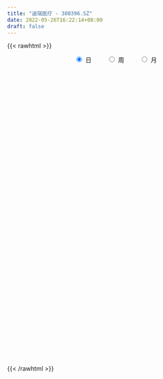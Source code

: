 ```yaml
---
title: "迪瑞医疗 - 300396.SZ"
date: 2022-05-26T16:22:14+08:00
draft: false
---
```

{{< rawhtml >}}
    <div style="text-align: center">
        <label style="padding: 1rem;"><input style="margin-right: .5rem" type="radio" name="period" value="D" checked onclick="period_change(this)">日</label>
        <label style="padding: 1rem;"><input style="margin-right: .5rem" type="radio" name="period" value="W" onclick="period_change(this)">周</label>
        <label style="padding: 1rem;"><input style="margin-right: .5rem" type="radio" name="period" value="M" onclick="period_change(this)">月</label>
    </div>
    <div id="chart" style="height: 700px;"></div> 
    <script type="text/javascript">
        const D_v = [12954.2,11338.51,5155.0,7447.23,4219.0,8432.4,11023.16,9906.34,9368.0,16436.64,13452.0,11888.2,10692.67,8125.2,8620.92,28665.66,11866.35,17125.22,12879.77,15070.94,11634.76,6119.4,5406.65,6970.45,9305.87,8973.33,9279.66,7969.0,8245.27,7601.31,17278.46,8437.0,7790.98,7509.17,7647.89,5688.89,7703.19,12378.0,13039.78,13566.27,7744.97,5694.08,8370.0,5193.8,6069.0,4089.14,6138.2,6860.6,6197.15,11734.6,11663.48,9819.51,7599.2,23285.56,20901.38,32100.63,17534.76,14389.74,11152.2,6080.53,6958.47,11395.2,6858.7,11801.0,10191.74,9791.5,7309.68,5787.73,7986.0,10615.57,13599.67,7096.86,6911.44,6065.73,9034.75,8745.4,8825.59,6358.51,7097.0,9889.01,7315.0,5969.17,4907.74,8774.0,5400.16,21930.8,10942.52,7649.89,9624.45,5212.71,6608.21,4937.0,9986.4,4804.0,7523.0,4534.73,5415.21,3086.0,3855.48,5504.0,3489.25,3346.0,3415.0,6124.5,4088.0,4625.0,6211.0,5059.0,3876.1,11651.18,9709.4,6944.8,12100.5,7566.6,8884.96,5292.2,4414.8,7857.2,6540.76,6964.42,6943.26,6474.1,9912.18,8500.6,4175.0,4758.01,4466.2,6436.0,12172.4,8775.0,23789.41,43878.71,55615.28,74871.55,78359.59,68099.55,44151.08,26091.62,13916.0,18158.59,20166.07,22331.56,14635.12,21937.2,23279.18,11828.48,13537.8,14504.8,11820.0,18371.2,12351.0,10324.2,10756.0,32434.0,71288.46,101052.54,55811.13,42995.81,62057.28,37804.93,39250.35,40119.2,65615.42,57791.72,98259.17,127180.28,104447.66,93974.51,42490.61,183309.33,128972.24,50945.53,41441.0,21321.6,45958.8,41947.32,31629.0,31981.32,25986.0,29240.88,27405.32,14161.8,11184.0,19742.8,17899.0,20532.99,18218.8,16243.18,17036.61,23239.96,36661.71,25512.0,19714.56,16951.4,21208.59,25176.52,16554.79,21955.0,19403.96,19244.1,60788.61,59002.76,41473.96,35714.96,47551.8,25019.9,25851.25,26255.8,15254.95,45141.15,27470.0,21710.6,21550.8,14039.81,16075.8,19222.8,11923.0,12354.0,11806.0,9199.0,7295.6,15511.2,24760.4,12821.6,5713.4,6646.0,9718.4,9605.0,8233.0,12067.2,12371.2,13595.0,10281.1,15547.6,15233.58,11589.1,21252.65,14400.8,12307.44,15358.1,18584.8,14273.0,9590.0,6939.0,7059.37,8822.6,8486.05,12840.0,7040.5,7161.0]
const D_histogram = [0.0,-0.0299751567,-0.0452470982,-0.0597744564,-0.0635625231,-0.0521583547,-0.0210980559,0.0063368229,0.0206846829,0.0079191169,0.0375100108,0.0632880862,0.075186939,0.0651087052,0.0516166636,0.1140172789,0.1336501429,0.1626105567,0.1418259586,0.1099907431,0.0467565518,-0.0072821717,-0.0399444245,-0.0561287158,-0.052074131,-0.0335135415,-0.0450480602,-0.0651656278,-0.0824398195,-0.0681204509,-0.1009646057,-0.1256801879,-0.1424425028,-0.1625891499,-0.1732195105,-0.1775713604,-0.1582098101,-0.1661210137,-0.1584240774,-0.1129068949,-0.0821895315,-0.0634476896,-0.0658132735,-0.0594365678,-0.0503318803,-0.0386035596,-0.0180995094,-0.0109975517,-0.0107284666,-0.0428115194,-0.0953073726,-0.1218905377,-0.1260935488,-0.0334366052,0.0372917104,0.1070754889,0.137265307,0.1164922299,0.0697054604,0.0491127074,0.0356945987,0.0088883398,-0.0038645532,0.0203098626,0.0312163318,0.0082749369,0.0099744868,0.0027559641,0.005636131,0.0134057788,0.0008278472,-0.0078916679,-0.0239285504,-0.0391893627,-0.0511599018,-0.0686203385,-0.0724956161,-0.064934892,-0.0396056467,0.0064720348,0.0344062661,0.0481494036,0.0617403078,0.0501319066,0.0468358754,0.0928500996,0.1007769005,0.1014167846,0.0940337941,0.0798803977,0.0767213858,0.0664042919,0.0328448422,-0.0021109046,-0.0233410415,-0.0322494076,-0.0188543463,-0.0080935631,-0.0059113119,0.002280337,0.0093367063,0.0101849045,0.0000543209,0.012929513,0.0337762821,0.0380280237,0.0271015303,0.011001688,0.0001363157,-0.0419786372,-0.0803169795,-0.1172862807,-0.141619533,-0.1500526193,-0.1305049438,-0.1088248058,-0.0886110865,-0.0905958164,-0.0704456835,-0.0398702973,-0.0049106806,0.0194882588,0.0563661723,0.0868786378,0.1033075397,0.1027925048,0.1010227022,0.0976907837,0.1067334782,0.1049460943,0.1268576101,0.1653762481,0.2182895385,0.3222643313,0.336548477,0.3103311713,0.2351446753,0.1428815238,0.0814402315,0.025760126,-0.0094089625,-0.0483641988,-0.0805202465,-0.077189374,-0.0682072597,-0.0719528717,-0.0903355725,-0.0905577304,-0.0868372861,-0.1023408129,-0.1231039869,-0.1323930775,-0.1164709656,-0.1331794109,-0.0976848466,0.0020766977,0.0571130621,0.0887594004,0.1415364913,0.168730784,0.169783837,0.1801751349,0.2158857317,0.2044751381,0.2121634418,0.2692265656,0.2789652383,0.1321747288,0.0529363146,0.136857726,0.0420028452,-0.0643023397,-0.1765323383,-0.246623309,-0.2681970185,-0.2301772484,-0.2149861293,-0.2035609102,-0.1722948742,-0.1777025689,-0.2092372069,-0.2154507635,-0.206891306,-0.1686279107,-0.1599550507,-0.1169503796,-0.0767511991,-0.0549208845,-0.0264777253,-0.0316965209,0.0106167432,0.0606963769,0.0924585717,0.1102258154,0.1174005031,0.1109105271,0.0793506397,0.0061093874,-0.0587989554,-0.0415574612,0.0474246786,0.0910841145,0.0495948444,-0.0010824274,0.0281034557,0.0470397406,0.0724917777,0.0347961069,0.0187678655,0.0381776294,-0.0010773379,-0.0354750048,-0.0317589874,-0.0246981183,-0.0420198534,-0.0704294435,-0.0715918773,-0.1026772834,-0.1244890161,-0.1467191669,-0.1364411749,-0.1047391678,-0.0393341472,-0.0301722094,-0.0279559131,-0.0173819422,-0.0237822366,-0.0602154288,-0.0859839328,-0.1756351747,-0.234494711,-0.2334203827,-0.2402536929,-0.1720036545,-0.0885965251,-0.020919464,0.0723270064,0.1261309508,0.1540196442,0.1670430304,0.199041823,0.1865579323,0.1534423234,0.1247358181,0.0949079847,0.0842317569,0.0993287781,0.0485137382,0.0265862548,0.0047085125]
const D_fast = [0.0,-0.0374689459,-0.0640526619,-0.0935236342,-0.1132023317,-0.1148377519,-0.0890519672,-0.0600328826,-0.0405138519,-0.0512996386,-0.0123312421,0.0292688549,0.0599644425,0.066163385,0.0655755093,0.1564804442,0.209525844,0.2791388969,0.2938107885,0.2894732587,0.2379282054,0.182068939,0.13942058,0.1092041098,0.1002401618,0.110422366,0.0876258323,0.0512168576,0.0133327111,0.010621967,-0.0474633392,-0.1035989684,-0.155971909,-0.2167658436,-0.2707010818,-0.3194457719,-0.339636674,-0.389078131,-0.4209872141,-0.4036967553,-0.3935267748,-0.3906468553,-0.4094657576,-0.4179481938,-0.4214264763,-0.4193490456,-0.4033698728,-0.399017303,-0.4014303346,-0.4442162672,-0.5205389635,-0.577594763,-0.6133211613,-0.529023369,-0.4489721258,-0.3524194751,-0.2879133303,-0.2795633498,-0.3089237543,-0.3172383304,-0.3217327894,-0.3463169634,-0.3600359947,-0.3307841133,-0.3120735611,-0.3329462217,-0.3287530502,-0.3352825819,-0.3309933821,-0.3198722897,-0.3322432595,-0.3429356916,-0.3649547117,-0.3900128647,-0.4147733792,-0.4493889005,-0.4713880822,-0.4800610811,-0.4646332474,-0.4169375573,-0.3804017595,-0.3546212711,-0.3255952899,-0.3246707144,-0.3162577768,-0.2470310276,-0.2139100016,-0.1879159214,-0.1717904634,-0.1659737603,-0.1499524258,-0.1436684467,-0.1690166858,-0.2045001588,-0.2315655561,-0.2485362741,-0.2398547994,-0.2311174069,-0.2304129837,-0.2216512505,-0.2122607046,-0.2088662803,-0.2189832837,-0.2028757133,-0.1735848737,-0.1598261261,-0.163977237,-0.1773266574,-0.1881579507,-0.2407675629,-0.29918515,-0.3654760215,-0.4252141569,-0.4711603981,-0.4842389585,-0.489765022,-0.4917040743,-0.5163377584,-0.5137990463,-0.4931912344,-0.4594592879,-0.4301882838,-0.3792188272,-0.3269867022,-0.2847309154,-0.2595478241,-0.2360619511,-0.2149711737,-0.1792451097,-0.15479597,-0.1011700517,-0.0213073516,0.0861783234,0.270719199,0.3691404639,0.4205059511,0.4041056239,0.3475628534,0.3064816189,0.2572415449,0.2197202158,0.1686739298,0.1163878205,0.1004213495,0.0923516488,0.070617819,0.029651225,0.0067896346,-0.0111992427,-0.0522879728,-0.1038271434,-0.1462145034,-0.1594101329,-0.2094134309,-0.1983400783,-0.0980593595,-0.0287447296,0.0250914588,0.1132526725,0.1826296612,0.2261286734,0.281563755,0.3712457847,0.4109539757,0.4716831398,0.596052905,0.6755328874,0.56178606,0.4957817245,0.6139175673,0.5295633979,0.4071826281,0.2508195449,0.119072747,0.0304497828,0.0109252408,-0.0276301724,-0.0670951808,-0.0789028634,-0.1287362003,-0.21258014,-0.2726563875,-0.3158197565,-0.3197133389,-0.3510292415,-0.3372621653,-0.3162507847,-0.3081506911,-0.2863269633,-0.2994698892,-0.2545024392,-0.1892487113,-0.1343718736,-0.089048176,-0.0525233625,-0.0312857068,-0.0430079342,-0.1147218397,-0.1943299213,-0.1874777924,-0.086639483,-0.0202090185,-0.0492995775,-0.1002474561,-0.0640357091,-0.033339489,0.0102354925,-0.0187611516,-0.0300974266,-0.0011432554,-0.0406675571,-0.0839339752,-0.0881577047,-0.0872713651,-0.1150980636,-0.1611150146,-0.1801754177,-0.2369301447,-0.2898641314,-0.3487740739,-0.3726063756,-0.3670891605,-0.3115176766,-0.3098987913,-0.3146714732,-0.3084429879,-0.3207888414,-0.3722758908,-0.4195403781,-0.5531004136,-0.6705836277,-0.727864395,-0.7947611285,-0.7695120037,-0.7082540056,-0.6458068104,-0.5344785884,-0.4491419064,-0.3827483019,-0.3279641581,-0.2462049098,-0.2120493174,-0.2068043454,-0.2043268962,-0.2104277334,-0.2000460221,-0.1601168063,-0.1988034116,-0.2140843313,-0.2347849455]
const D_slow = [0.0,-0.0074937892,-0.0188055637,-0.0337491778,-0.0496398086,-0.0626793973,-0.0679539112,-0.0663697055,-0.0611985348,-0.0592187556,-0.0498412529,-0.0340192313,-0.0152224966,0.0010546797,0.0139588457,0.0424631654,0.0758757011,0.1165283403,0.1519848299,0.1794825157,0.1911716536,0.1893511107,0.1793650046,0.1653328256,0.1523142929,0.1439359075,0.1326738924,0.1163824855,0.0957725306,0.0787424179,0.0535012665,0.0220812195,-0.0135294062,-0.0541766937,-0.0974815713,-0.1418744114,-0.1814268639,-0.2229571174,-0.2625631367,-0.2907898604,-0.3113372433,-0.3271991657,-0.3436524841,-0.358511626,-0.3710945961,-0.380745486,-0.3852703633,-0.3880197513,-0.3907018679,-0.4014047478,-0.4252315909,-0.4557042253,-0.4872276125,-0.4955867638,-0.4862638362,-0.459494964,-0.4251786373,-0.3960555798,-0.3786292147,-0.3663510378,-0.3574273881,-0.3552053032,-0.3561714415,-0.3510939758,-0.3432898929,-0.3412211587,-0.338727537,-0.3380385459,-0.3366295132,-0.3332780685,-0.3330711067,-0.3350440237,-0.3410261613,-0.350823502,-0.3636134774,-0.380768562,-0.3988924661,-0.4151261891,-0.4250276007,-0.423409592,-0.4148080255,-0.4027706746,-0.3873355977,-0.374802621,-0.3630936522,-0.3398811273,-0.3146869021,-0.289332706,-0.2658242575,-0.245854158,-0.2266738116,-0.2100727386,-0.2018615281,-0.2023892542,-0.2082245146,-0.2162868665,-0.2210004531,-0.2230238438,-0.2245016718,-0.2239315876,-0.221597411,-0.2190511848,-0.2190376046,-0.2158052264,-0.2073611558,-0.1978541499,-0.1910787673,-0.1883283453,-0.1882942664,-0.1987889257,-0.2188681706,-0.2481897407,-0.283594624,-0.3211077788,-0.3537340147,-0.3809402162,-0.4030929878,-0.4257419419,-0.4433533628,-0.4533209371,-0.4545486073,-0.4496765426,-0.4355849995,-0.41386534,-0.3880384551,-0.3623403289,-0.3370846533,-0.3126619574,-0.2859785879,-0.2597420643,-0.2280276618,-0.1866835998,-0.1321112151,-0.0515451323,0.0325919869,0.1101747798,0.1689609486,0.2046813296,0.2250413874,0.2314814189,0.2291291783,0.2170381286,0.196908067,0.1776107235,0.1605589086,0.1425706906,0.1199867975,0.0973473649,0.0756380434,0.0500528402,0.0192768434,-0.0138214259,-0.0429391673,-0.07623402,-0.1006552317,-0.1001360573,-0.0858577917,-0.0636679416,-0.0282838188,0.0138988772,0.0563448364,0.1013886202,0.1553600531,0.2064788376,0.259519698,0.3268263394,0.396567649,0.4296113312,0.4428454099,0.4770598414,0.4875605527,0.4714849678,0.4273518832,0.3656960559,0.2986468013,0.2411024892,0.1873559569,0.1364657293,0.0933920108,0.0489663686,-0.0033429331,-0.057205624,-0.1089284505,-0.1510854282,-0.1910741909,-0.2203117857,-0.2394995855,-0.2532298067,-0.259849238,-0.2677733682,-0.2651191824,-0.2499450882,-0.2268304453,-0.1992739914,-0.1699238656,-0.1421962339,-0.1223585739,-0.1208312271,-0.1355309659,-0.1459203312,-0.1340641616,-0.111293133,-0.0988944219,-0.0991650287,-0.0921391648,-0.0803792296,-0.0622562852,-0.0535572585,-0.0488652921,-0.0393208848,-0.0395902192,-0.0484589704,-0.0563987173,-0.0625732469,-0.0730782102,-0.0906855711,-0.1085835404,-0.1342528613,-0.1653751153,-0.202054907,-0.2361652007,-0.2623499927,-0.2721835295,-0.2797265818,-0.2867155601,-0.2910610457,-0.2970066048,-0.312060462,-0.3335564452,-0.3774652389,-0.4360889167,-0.4944440123,-0.5545074356,-0.5975083492,-0.6196574805,-0.6248873465,-0.6068055949,-0.5752728572,-0.5367679461,-0.4950071885,-0.4452467328,-0.3986072497,-0.3602466689,-0.3290627143,-0.3053357181,-0.2842777789,-0.2594455844,-0.2473171499,-0.2406705861,-0.239493458]
const D_data = [['2021-05-17', 21.4687, 21.41, 21.2143, 21.8014],['2021-05-18', 21.41, 20.9403, 20.5489, 21.4296],['2021-05-19', 21.0969, 20.9697, 20.7152, 21.0969],['2021-05-20', 20.9599, 20.8522, 20.8033, 21.2143],['2021-05-21', 20.8522, 20.8816, 20.8229, 21.0969],['2021-05-24', 20.8816, 21.0382, 20.7152, 21.3317],['2021-05-25', 20.9501, 21.3611, 20.9501, 21.4785],['2021-05-26', 21.4589, 21.4589, 21.3317, 21.8112],['2021-05-27', 21.4883, 21.41, 21.3709, 21.6448],['2021-05-28', 21.5372, 21.0773, 21.0186, 21.8405],['2021-05-31', 21.0773, 21.6644, 20.9697, 21.7133],['2021-06-01', 21.8503, 21.8014, 21.6253, 21.8699],['2021-06-02', 21.821, 21.7818, 21.6448, 21.9775],['2021-06-03', 21.8405, 21.5666, 21.5274, 21.8699],['2021-06-04', 21.5763, 21.5078, 21.136, 21.821],['2021-06-07', 21.7231, 22.6625, 21.5763, 22.8876],['2021-06-08', 22.6234, 22.457, 22.2222, 22.6527],['2021-06-09', 22.457, 22.8386, 22.1243, 23.0833],['2021-06-10', 22.8876, 22.3787, 22.2417, 22.9463],['2021-06-11', 22.32, 22.2222, 21.7525, 22.4864],['2021-06-15', 22.2, 21.66, 21.58, 22.29],['2021-06-16', 21.55, 21.5, 21.49, 21.89],['2021-06-17', 21.57, 21.54, 21.33, 21.63],['2021-06-18', 21.45, 21.6, 21.41, 21.74],['2021-06-21', 21.59, 21.8, 21.35, 21.95],['2021-06-22', 21.96, 22.03, 21.61, 22.27],['2021-06-23', 22.09, 21.66, 21.63, 22.09],['2021-06-24', 21.59, 21.44, 21.34, 21.6],['2021-06-25', 21.34, 21.33, 21.2, 21.43],['2021-06-28', 21.54, 21.67, 21.23, 21.78],['2021-06-29', 21.65, 20.97, 20.8, 21.8],['2021-06-30', 20.97, 20.83, 20.71, 21.05],['2021-07-01', 20.83, 20.71, 20.62, 21.03],['2021-07-02', 20.64, 20.44, 20.28, 20.72],['2021-07-05', 20.51, 20.33, 20.08, 20.63],['2021-07-06', 20.28, 20.21, 20.11, 20.36],['2021-07-07', 20.25, 20.39, 20.2, 20.73],['2021-07-08', 20.45, 19.92, 19.89, 20.45],['2021-07-09', 19.92, 19.95, 19.69, 20.04],['2021-07-12', 19.96, 20.42, 19.87, 20.65],['2021-07-13', 20.49, 20.32, 20.2, 20.56],['2021-07-14', 20.45, 20.2, 20.16, 20.45],['2021-07-15', 20.26, 19.88, 19.8, 20.26],['2021-07-16', 19.88, 19.9, 19.8, 20.04],['2021-07-19', 19.81, 19.88, 19.41, 20.22],['2021-07-20', 19.95, 19.88, 19.73, 19.95],['2021-07-21', 19.88, 20.0, 19.84, 20.16],['2021-07-22', 20.01, 19.84, 19.7, 20.01],['2021-07-23', 19.72, 19.71, 19.7, 19.84],['2021-07-26', 19.62, 19.14, 18.75, 19.7],['2021-07-27', 19.14, 18.54, 18.4, 19.14],['2021-07-28', 18.54, 18.5, 18.01, 18.75],['2021-07-29', 18.4, 18.53, 18.4, 18.79],['2021-07-30', 18.5, 19.85, 18.13, 20.17],['2021-08-02', 19.97, 19.95, 19.55, 20.33],['2021-08-03', 19.74, 20.31, 19.58, 20.72],['2021-08-04', 20.35, 20.12, 19.75, 20.35],['2021-08-05', 19.98, 19.55, 19.5, 20.23],['2021-08-06', 19.6, 19.06, 18.88, 19.61],['2021-08-09', 18.93, 19.2, 18.93, 19.29],['2021-08-10', 19.2, 19.18, 18.97, 19.2],['2021-08-11', 19.18, 18.87, 18.87, 19.18],['2021-08-12', 18.81, 18.89, 18.78, 19.07],['2021-08-13', 19.05, 19.34, 18.89, 19.45],['2021-08-16', 19.34, 19.24, 19.0, 19.39],['2021-08-17', 19.3, 18.75, 18.7, 19.3],['2021-08-18', 18.65, 18.96, 18.52, 19.0],['2021-08-19', 18.95, 18.79, 18.74, 19.06],['2021-08-20', 18.65, 18.86, 18.35, 18.95],['2021-08-23', 18.86, 18.91, 18.61, 19.08],['2021-08-24', 18.7, 18.6, 18.43, 18.9],['2021-08-25', 18.51, 18.54, 18.4, 18.69],['2021-08-26', 18.52, 18.32, 18.26, 18.61],['2021-08-27', 18.33, 18.17, 18.1, 18.34],['2021-08-30', 18.15, 18.05, 17.99, 18.25],['2021-08-31', 17.95, 17.8, 17.58, 18.08],['2021-09-01', 17.74, 17.8, 17.48, 17.88],['2021-09-02', 17.76, 17.84, 17.66, 17.92],['2021-09-03', 17.84, 18.05, 17.7, 18.12],['2021-09-06', 18.04, 18.43, 17.92, 18.55],['2021-09-07', 18.37, 18.36, 18.19, 18.45],['2021-09-08', 18.35, 18.27, 18.2, 18.45],['2021-09-09', 18.24, 18.33, 18.24, 18.44],['2021-09-10', 18.31, 18.01, 17.91, 18.32],['2021-09-13', 18.01, 18.06, 17.97, 18.25],['2021-09-14', 18.14, 18.8, 18.13, 18.95],['2021-09-15', 18.8, 18.5, 18.34, 18.8],['2021-09-16', 18.78, 18.47, 18.36, 18.78],['2021-09-17', 18.5, 18.39, 18.1, 18.53],['2021-09-22', 18.18, 18.28, 18.13, 18.47],['2021-09-23', 18.2, 18.4, 18.2, 18.46],['2021-09-24', 18.57, 18.3, 18.18, 18.58],['2021-09-27', 18.3, 17.9, 17.8, 18.35],['2021-09-28', 17.9, 17.68, 17.63, 18.07],['2021-09-29', 18.17, 17.66, 17.3, 18.17],['2021-09-30', 17.56, 17.68, 17.56, 17.98],['2021-10-08', 17.68, 17.92, 17.64, 18.05],['2021-10-11', 17.99, 17.91, 17.8, 18.1],['2021-10-12', 17.89, 17.8, 17.67, 17.92],['2021-10-13', 17.78, 17.87, 17.48, 17.95],['2021-10-14', 17.8, 17.87, 17.65, 18.08],['2021-10-15', 17.86, 17.79, 17.65, 17.86],['2021-10-18', 17.63, 17.6, 17.49, 17.78],['2021-10-19', 17.51, 17.87, 17.51, 18.15],['2021-10-20', 17.99, 18.05, 17.76, 18.05],['2021-10-21', 18.05, 17.91, 17.86, 18.08],['2021-10-22', 17.91, 17.7, 17.55, 17.92],['2021-10-25', 17.7, 17.55, 17.4, 17.85],['2021-10-26', 17.55, 17.52, 17.42, 17.58],['2021-10-27', 17.64, 16.94, 16.62, 17.64],['2021-10-28', 16.9, 16.69, 16.31, 16.9],['2021-10-29', 16.72, 16.39, 16.32, 16.77],['2021-11-01', 16.39, 16.24, 16.01, 16.47],['2021-11-02', 16.2, 16.19, 16.1, 16.47],['2021-11-03', 16.19, 16.41, 16.11, 16.6],['2021-11-04', 16.37, 16.4, 16.2, 16.46],['2021-11-05', 16.47, 16.36, 16.31, 16.5],['2021-11-08', 16.36, 16.0, 15.98, 16.37],['2021-11-09', 16.0, 16.2, 15.9, 16.23],['2021-11-10', 16.22, 16.36, 16.0, 16.37],['2021-11-11', 16.21, 16.51, 16.21, 16.51],['2021-11-12', 16.51, 16.48, 16.36, 16.53],['2021-11-15', 16.53, 16.77, 16.39, 16.87],['2021-11-16', 16.8, 16.87, 16.71, 17.04],['2021-11-17', 16.82, 16.84, 16.7, 16.9],['2021-11-18', 16.71, 16.7, 16.68, 16.87],['2021-11-19', 16.7, 16.71, 16.57, 16.8],['2021-11-22', 16.8, 16.71, 16.57, 16.9],['2021-11-23', 16.72, 16.92, 16.72, 17.15],['2021-11-24', 17.0, 16.85, 16.64, 17.0],['2021-11-25', 16.88, 17.26, 16.85, 17.44],['2021-11-26', 17.24, 17.72, 16.68, 18.07],['2021-11-29', 18.28, 18.28, 17.66, 18.79],['2021-11-30', 17.9, 19.55, 17.68, 19.8],['2021-12-01', 19.2, 19.01, 19.0, 20.41],['2021-12-02', 19.06, 18.74, 18.65, 20.2],['2021-12-03', 18.4, 18.09, 17.99, 18.7],['2021-12-06', 18.05, 17.6, 17.58, 18.28],['2021-12-07', 17.6, 17.69, 17.49, 17.86],['2021-12-08', 17.59, 17.52, 17.24, 17.68],['2021-12-09', 17.51, 17.57, 17.4, 17.85],['2021-12-10', 17.55, 17.33, 17.21, 17.56],['2021-12-13', 17.47, 17.2, 17.17, 17.47],['2021-12-14', 17.3, 17.53, 17.24, 17.69],['2021-12-15', 17.57, 17.6, 17.24, 17.69],['2021-12-16', 17.44, 17.42, 17.33, 17.57],['2021-12-17', 17.51, 17.13, 17.08, 17.52],['2021-12-20', 17.12, 17.25, 17.11, 17.49],['2021-12-21', 17.33, 17.25, 16.95, 17.43],['2021-12-22', 17.0, 16.91, 16.77, 17.12],['2021-12-23', 16.83, 16.66, 16.58, 16.99],['2021-12-24', 16.7, 16.62, 16.55, 16.91],['2021-12-27', 16.63, 16.85, 16.52, 17.05],['2021-12-28', 16.93, 16.33, 16.29, 17.03],['2021-12-29', 16.4, 16.93, 16.36, 17.73],['2021-12-30', 17.0, 18.05, 17.0, 18.47],['2021-12-31', 18.5, 17.92, 17.73, 18.56],['2022-01-04', 17.73, 17.91, 17.59, 18.15],['2022-01-05', 17.83, 18.49, 17.37, 18.51],['2022-01-06', 18.28, 18.51, 18.21, 18.71],['2022-01-07', 18.41, 18.4, 18.3, 19.0],['2022-01-10', 18.5, 18.7, 18.5, 19.16],['2022-01-11', 18.6, 19.32, 18.31, 19.5],['2022-01-12', 19.16, 18.99, 18.59, 19.55],['2022-01-13', 19.32, 19.42, 19.11, 20.21],['2022-01-14', 19.15, 20.45, 19.01, 21.0],['2022-01-17', 21.34, 20.31, 19.85, 21.7],['2022-01-18', 19.62, 18.2, 18.13, 19.65],['2022-01-19', 17.93, 18.57, 17.87, 18.64],['2022-01-20', 18.9, 20.77, 18.75, 22.28],['2022-01-21', 19.6, 18.64, 18.58, 19.8],['2022-01-24', 18.5, 18.01, 17.92, 18.83],['2022-01-25', 17.81, 17.31, 17.2, 18.07],['2022-01-26', 17.43, 17.23, 17.12, 17.68],['2022-01-27', 17.35, 17.43, 16.8, 17.99],['2022-01-28', 17.53, 18.06, 17.3, 18.35],['2022-02-07', 18.06, 17.77, 17.61, 18.33],['2022-02-08', 17.71, 17.65, 17.28, 17.94],['2022-02-09', 17.55, 17.88, 17.45, 17.89],['2022-02-10', 17.84, 17.36, 17.2, 17.84],['2022-02-11', 17.23, 16.78, 16.71, 17.33],['2022-02-14', 16.52, 16.82, 16.51, 17.08],['2022-02-15', 16.72, 16.83, 16.61, 16.95],['2022-02-16', 16.83, 17.16, 16.81, 17.28],['2022-02-17', 17.07, 16.76, 16.7, 17.22],['2022-02-18', 16.71, 17.19, 16.65, 17.37],['2022-02-21', 17.18, 17.27, 16.93, 17.36],['2022-02-22', 17.13, 17.12, 16.84, 17.26],['2022-02-23', 17.05, 17.27, 17.03, 17.43],['2022-02-24', 17.27, 16.85, 16.72, 17.37],['2022-02-25', 17.06, 17.5, 17.01, 17.72],['2022-02-28', 17.45, 17.84, 17.22, 17.85],['2022-03-01', 17.84, 17.86, 17.51, 17.99],['2022-03-02', 17.72, 17.87, 17.54, 18.11],['2022-03-03', 17.87, 17.87, 17.76, 18.09],['2022-03-04', 17.9, 17.77, 17.63, 18.28],['2022-03-07', 17.75, 17.41, 17.33, 17.89],['2022-03-08', 17.41, 16.62, 16.56, 17.61],['2022-03-09', 16.62, 16.31, 15.71, 16.83],['2022-03-10', 16.6, 17.15, 16.59, 17.29],['2022-03-11', 17.05, 18.32, 17.05, 18.52],['2022-03-14', 18.9, 18.15, 17.86, 18.9],['2022-03-15', 18.26, 17.13, 17.0, 18.26],['2022-03-16', 17.26, 16.77, 16.1, 17.46],['2022-03-17', 16.85, 17.71, 16.85, 18.1],['2022-03-18', 17.47, 17.73, 17.42, 17.9],['2022-03-21', 17.7, 17.97, 17.4, 18.18],['2022-03-22', 17.96, 17.18, 16.96, 17.96],['2022-03-23', 17.16, 17.32, 17.05, 17.41],['2022-03-24', 17.21, 17.79, 16.84, 18.02],['2022-03-25', 17.7, 17.01, 17.01, 17.78],['2022-03-28', 17.1, 16.85, 16.46, 17.1],['2022-03-29', 17.0, 17.21, 16.71, 17.43],['2022-03-30', 17.36, 17.25, 16.88, 17.36],['2022-03-31', 17.11, 16.88, 16.85, 17.28],['2022-04-01', 16.9, 16.56, 16.49, 16.9],['2022-04-06', 16.67, 16.75, 16.64, 16.97],['2022-04-07', 16.73, 16.2, 16.18, 16.78],['2022-04-08', 16.41, 16.06, 15.91, 16.42],['2022-04-11', 16.14, 15.8, 15.64, 16.14],['2022-04-12', 15.79, 16.03, 15.63, 16.03],['2022-04-13', 15.89, 16.28, 15.64, 16.53],['2022-04-14', 16.38, 16.87, 16.07, 17.08],['2022-04-15', 16.84, 16.3, 16.25, 16.84],['2022-04-18', 16.34, 16.18, 16.02, 16.34],['2022-04-19', 16.28, 16.26, 16.01, 16.3],['2022-04-20', 16.28, 16.0, 15.91, 16.3],['2022-04-21', 16.0, 15.43, 15.37, 16.09],['2022-04-22', 15.43, 15.29, 15.07, 15.55],['2022-04-25', 15.2, 14.02, 14.0, 15.21],['2022-04-26', 14.0, 13.78, 13.71, 14.22],['2022-04-27', 13.75, 14.12, 13.35, 14.32],['2022-04-28', 14.01, 13.74, 13.56, 14.19],['2022-04-29', 13.99, 14.6, 13.9, 14.76],['2022-05-05', 14.7, 15.01, 14.3, 15.24],['2022-05-06', 14.7, 15.09, 14.61, 15.31],['2022-05-09', 15.49, 15.78, 15.04, 15.91],['2022-05-10', 15.59, 15.68, 15.48, 15.82],['2022-05-11', 15.73, 15.61, 15.57, 16.06],['2022-05-12', 15.39, 15.59, 15.28, 15.73],['2022-05-13', 16.08, 16.03, 15.62, 16.27],['2022-05-16', 16.48, 15.62, 15.59, 16.48],['2022-05-17', 15.79, 15.32, 15.17, 15.79],['2022-05-18', 15.42, 15.27, 15.11, 15.44],['2022-05-19', 15.15, 15.14, 15.0, 15.16],['2022-05-20', 15.14, 15.3, 15.13, 15.37],['2022-05-23', 15.4, 15.67, 15.31, 15.67],['2022-05-24', 15.75, 14.77, 14.77, 15.75],['2022-05-25', 14.77, 14.93, 14.73, 14.98],['2022-05-26', 15.06, 14.79, 14.62, 15.06]]
const W_v = [45630.07,32357.53,26898.98,20586.28,35195.85,40910.18,35594.73,38157.93,47489.53,43925.54,26233.38,33865.54,91803.26,76833.07,50544.34,60038.04,47254.27,46877.12,44563.03,23113.9,27931.21,18345.62,17302.21,118154.53,139553.74,77762.13,72252.3,47717.92,52246.21,44372.6,19269.09,7438.74,30432.86,43533.18,35290.06,42192.91,51729.33,38846.84,62875.53,58247.49,51699.14,28830.8,73887.08,50723.6,75374.75,71864.24,57143.26,50953.88,151427.48,72634.19,57273.7,56503.14,73343.72,54550.65,49254.79,33758.01,27367.25,27755.79,60483.7,44724.66,26206.08,35327.32,82201.23,151297.16,192534.28,146611.76,147921.81,118907.47,122634.24,113250.55,60114.91,95860.0,53889.26,67769.19,44834.35,23296.67,47055.57,43250.75,50500.61,75213.55,101459.34,107435.19,144359.7,164145.5,109793.08,96380.31,88423.86,117474.66,181557.37,124601.51,135271.23,80695.29,138399.23,120853.6,82159.43,55386.9,45223.08,58208.03,96978.38,78561.17,80923.62,99605.48,90316.97,55415.41,59373.87,54106.3,70700.43,84357.8,113251.17,137408.76,80802.45,103467.72,73503.57,9838.24,56541.93,101210.52,120646.67,92525.03,129999.22,131284.96,274291.3,229032.93,131948.07,130781.98,162013.78,141103.85,129942.25,196169.58,352822.47,267458.29,394418.99,227519.37,419160.47,552933.3199999999,358318.95,259903.01,236520.18,354258.6,322136.84,205456.61,292621.84,312288.59,118761.72,171736.02,231021.65,210915.34,183970.93,299588.41,223723.06,244529.78,152694.88,492203.76,364526.35,409367.56,251672.67,193561.72,278296.86,172067.27,41533.9,339310.75,155892.15,109517.53,145620.05,134108.52,59279.2,26736.0,180244.66,174178.8,122337.42,98938.28,77652.48,71684.63,74185.67,71744.2,78091.32,62621.95,72204.05,40633.24,84501.37,117380.14,109461.2,87593.14,78284.93,31779.8,27867.88,74846.66,49622.8,52753.66,49999.14,98535.83,94489.06,71934.49,58976.59,78266.06,214093.87,59400.77,44752.16,41113.94,55166.54,52778.99,85607.94,30131.26,43773.13,48616.92,46457.75,40569.12,29354.09,64102.35,96078.71,43093.9,41066.65,44289.27,40061.25,36854.92,55547.82,16757.92,26848.13,5415.21,19280.73,24463.5,37240.48,38259.06,34779.74,31811.99,95051.52,321097.05,100663.84,85217.78,67371.2,271342.13,182108.37,388965.79,553194.35,201614.25,146242.52,83520.59,111400.26,108563.07,137946.46,208763.38,139973.15,92599.81,36083.0,69587.8,39915.8,63862.1,26822.68,81903.79,46683.97,35527.55]
const W_histogram = [0.0,-0.0892426211,-0.1140866049,-0.122882444,-0.08073714,-0.0365573984,-0.0202024005,0.0396065755,0.0832784142,0.1780594414,0.1900211042,0.1941321354,0.2553590423,0.2981711068,0.318227319,0.3461244893,0.3458354581,0.3241201177,0.2339746866,0.1499117518,0.0438723435,-0.0134233523,-0.0547150704,0.0656021426,0.2008051858,0.2047588344,0.1553023947,0.0623296505,-0.0870226727,-0.2597091454,-0.3229195909,-0.344644299,-0.3119004251,-0.206219226,-0.1620707539,-0.1929345759,-0.0507941321,0.0136294731,0.1403903932,0.1194454902,0.1905420365,0.2199511434,0.2321394949,0.2015103437,0.1430269404,-0.0442811421,-0.1943388992,-0.3265434215,-0.5695798821,-0.6650985413,-0.7396881449,-0.675471733,-0.5957381735,-0.4994897835,-0.4976738602,-0.407501061,-0.3798265695,-0.3360693916,-0.3125798078,-0.2530835437,-0.2101796293,-0.1434204593,0.0269835081,-0.1921745882,-0.3847826144,-0.4681146599,-0.4414942351,-0.403987078,-0.2754413479,-0.2250419492,-0.1615006368,-0.0902855313,-0.0604182748,-0.0482904762,-0.0508065518,-0.011218443,0.0461113014,0.0994338763,0.1586335459,0.2408731588,0.3014676437,0.3782573401,0.4777197722,0.5412602592,0.5879318543,0.6268424834,0.628000286,0.6676550528,0.7176276552,0.7529960578,0.6999910717,0.6642224201,0.5597696625,0.415260642,0.2540482016,0.1426135332,-0.00596103,-0.1022568357,-0.0536926557,-0.0064841165,0.0270443918,0.1124333935,0.0785017233,0.0305856472,-0.0590594943,-0.1340133431,-0.1149481437,-0.0822549401,-0.0840533322,-0.0223389551,0.0106887437,-0.0431557225,-0.1210682615,-0.1730810018,-0.139815523,-0.0990883467,-0.1001445776,-0.1026959631,-0.0508824247,-0.0567091711,0.0281171789,-0.0251795975,-0.0553863553,-0.0504890745,-0.0194551277,0.0172204317,0.0212894615,0.0956060747,0.1933547045,0.1250521237,0.1390793989,0.0919570529,0.1924926238,0.345068574,0.3975820487,0.3135262408,0.2159183067,0.2908392147,0.1690134822,0.1282363018,0.0644163651,-0.0143107301,-0.0737987021,-0.0038097944,0.1119359379,0.1505467164,0.2604119521,0.4572398392,0.6216603142,0.6414476961,0.7360698175,0.76479832,0.8039238617,0.6071450717,0.3713442324,0.250624445,0.1041269252,0.0238494388,-0.0357469264,-0.2234285984,-0.3292981959,-0.4387839314,-0.38955578,-0.323092239,-0.3066540816,-0.2680310901,-0.192557656,-0.1793188878,-0.2428338651,-0.2706419517,-0.3208308409,-0.4097842779,-0.4918402503,-0.450491253,-0.5221482251,-0.6059925088,-0.6267455097,-0.6173078158,-0.5530628698,-0.4016196937,-0.2075428083,-0.2799547104,-0.4181703461,-0.4770234673,-0.4732182712,-0.4779729929,-0.4661475342,-0.487196123,-0.4017445396,-0.2150118041,-0.0771367878,0.0480479462,0.0799195761,0.1538660305,0.2299693905,0.1355556047,0.088781127,0.0191622996,-0.0074665002,0.0092473471,0.0703481167,0.0706077189,0.0550352992,-0.0093363813,-0.0753716781,-0.1107364587,-0.1337057558,-0.1263371439,-0.1594020727,-0.1474284335,-0.1560185755,-0.1900934993,-0.2015461969,-0.1926545744,-0.1442351222,-0.1032441808,-0.1026461463,-0.0722798111,-0.0482949306,-0.0269043687,-0.0860574335,-0.1107100298,-0.1026210907,-0.06718059,0.0334763861,0.1288135761,0.1434111419,0.1420484757,0.1106464455,0.177320256,0.2492363192,0.420293838,0.3972300658,0.3312942289,0.1965160268,0.1330580121,0.1109436505,0.1130963915,0.1479576085,0.1284030198,0.0671777895,0.0001213934,-0.0702658171,-0.0916656825,-0.1608025679,-0.2354476687,-0.2337907167,-0.1551451711,-0.1385892876,-0.1474621289]
const W_fast = [0.0,-0.1115532764,-0.1649189114,-0.2044353615,-0.1824743425,-0.1474339505,-0.1361295527,-0.0664189328,-0.0019274906,0.137368397,0.1968353358,0.2494794008,0.3745460683,0.4919009095,0.5915139514,0.705942244,0.7921120774,0.8514267664,0.8197750069,0.7731900101,0.6781186877,0.6174671538,0.5624966682,0.6992144168,0.8846187565,0.9397621137,0.9291312726,0.851740941,0.6806329497,0.4430191907,0.2990788474,0.1911930645,0.1459618322,0.2000882247,0.2037190083,0.1246215424,0.2540634532,0.3218944266,0.4837529451,0.4926694146,0.61140147,0.6957983628,0.766021588,0.7857700228,0.7630433546,0.5646649865,0.3660225046,0.152182127,-0.2332493042,-0.4950425987,-0.7545542385,-0.8592057599,-0.9284067438,-0.9570307996,-1.0796333414,-1.0913358075,-1.1586179584,-1.1988781283,-1.2535334965,-1.2573081183,-1.2669491113,-1.2360450561,-1.0588952116,-1.326096955,-1.6149006348,-1.8152613453,-1.8990144793,-1.9625040916,-1.9028186985,-1.9086797871,-1.8855136339,-1.8368699112,-1.8221072234,-1.8220520439,-1.8372697574,-1.8004862594,-1.7316286896,-1.6534476456,-1.5545895895,-1.412131687,-1.2761702912,-1.1048162598,-0.8859238847,-0.6870683328,-0.4934137741,-0.2977925242,-0.13963465,0.0669338799,0.2963133961,0.5199308132,0.641923595,0.7722105484,0.8077002065,0.7670063465,0.6693059565,0.5935246714,0.4434598506,0.3215998361,0.3567408522,0.4023283622,0.4426179685,0.5561153185,0.5418090791,0.5015394149,0.3971293997,0.2886722152,0.2790003787,0.2911298473,0.2683181221,0.3244477605,0.3601476451,0.2955142483,0.1873346439,0.0920516531,0.0903632512,0.1063183408,0.0802259656,0.0520005893,0.0910935215,0.0710894823,0.162945127,0.1033534512,0.0593001046,0.0515751168,0.0777452817,0.118725949,0.1281173442,0.2263354761,0.372422782,0.3353832321,0.384180357,0.3600472742,0.5087060011,0.7475490948,0.8994580816,0.8937838339,0.8501554765,0.9977861882,0.9182138263,0.9094957213,0.8617798759,0.7794750981,0.7015374506,0.7705739097,0.9143036265,0.9905510841,1.1655193077,1.4766571547,1.7964927082,1.9766420142,2.2552815899,2.4752096724,2.7153161795,2.6703236574,2.5273588762,2.4692952,2.3488294116,2.2745142849,2.2059811881,1.9624423665,1.77424822,1.5550665016,1.506905708,1.4925961893,1.4323708263,1.4039860453,1.4313200654,1.3997291117,1.2755056681,1.1800370935,1.0496404942,0.8582409876,0.6532249527,0.5819511367,0.3797571084,0.1444146975,-0.0330246808,-0.177913941,-0.2519347124,-0.2008964597,-0.0587052764,-0.2011058561,-0.4438640784,-0.6219730664,-0.736472438,-0.860720408,-0.9654318328,-1.1082794524,-1.1232640039,-0.9902842194,-0.8716934001,-0.7344966795,-0.6826451556,-0.5702321935,-0.4366364859,-0.4971613705,-0.5217405665,-0.5865688189,-0.6150642439,-0.5960385598,-0.517350761,-0.4994392291,-0.501252824,-0.5679585998,-0.6528368161,-0.7158857114,-0.7722814474,-0.7964971215,-0.8694125685,-0.8942960376,-0.9418908235,-1.0234891222,-1.085328369,-1.1246003901,-1.1122397185,-1.0970598222,-1.1221233243,-1.1098269419,-1.097915794,-1.0832513243,-1.1639187475,-1.2162488512,-1.2338151848,-1.2151698316,-1.106143759,-0.978603175,-0.9281528237,-0.894003371,-0.8977437898,-0.7867399153,-0.6525147724,-0.376383794,-0.3001400498,-0.2832523294,-0.3689015248,-0.3990950366,-0.3934734855,-0.3630466466,-0.2911960275,-0.2786498612,-0.3230806442,-0.3901066919,-0.4780603567,-0.5223766428,-0.6317141701,-0.7652211881,-0.8220119152,-0.7821526625,-0.8002441008,-0.8459824744]
const W_slow = [0.0,-0.0223106553,-0.0508323065,-0.0815529175,-0.1017372025,-0.1108765521,-0.1159271522,-0.1060255083,-0.0852059048,-0.0406910444,0.0068142316,0.0553472654,0.119187026,0.1937298027,0.2732866324,0.3598177548,0.4462766193,0.5273066487,0.5858003204,0.6232782583,0.6342463442,0.6308905061,0.6172117385,0.6336122742,0.6838135706,0.7350032792,0.7738288779,0.7894112905,0.7676556224,0.702728336,0.6219984383,0.5358373635,0.4578622573,0.4063074508,0.3657897623,0.3175561183,0.3048575853,0.3082649535,0.3433625519,0.3732239244,0.4208594335,0.4758472194,0.5338820931,0.584259679,0.6200164141,0.6089461286,0.5603614038,0.4787255485,0.3363305779,0.1700559426,-0.0148660936,-0.1837340269,-0.3326685703,-0.4575410161,-0.5819594812,-0.6838347464,-0.7787913888,-0.8628087367,-0.9409536887,-1.0042245746,-1.0567694819,-1.0926245968,-1.0858787197,-1.1339223668,-1.2301180204,-1.3471466854,-1.4575202441,-1.5585170136,-1.6273773506,-1.6836378379,-1.7240129971,-1.7465843799,-1.7616889486,-1.7737615677,-1.7864632056,-1.7892678164,-1.777739991,-1.752881522,-1.7132231355,-1.6530048458,-1.5776379349,-1.4830735998,-1.3636436568,-1.228328592,-1.0813456284,-0.9246350076,-0.7676349361,-0.6007211729,-0.4213142591,-0.2330652446,-0.0580674767,0.1079881283,0.247930544,0.3517457045,0.4152577549,0.4509111382,0.4494208807,0.4238566718,0.4104335078,0.4088124787,0.4155735767,0.443681925,0.4633073559,0.4709537677,0.4561888941,0.4226855583,0.3939485224,0.3733847874,0.3523714543,0.3467867155,0.3494589015,0.3386699708,0.3084029054,0.265132655,0.2301787742,0.2054066875,0.1803705431,0.1546965524,0.1419759462,0.1277986534,0.1348279481,0.1285330487,0.1146864599,0.1020641913,0.0972004094,0.1015055173,0.1068278827,0.1307294013,0.1790680775,0.2103311084,0.2451009581,0.2680902213,0.3162133773,0.4024805208,0.5018760329,0.5802575931,0.6342371698,0.7069469735,0.749200344,0.7812594195,0.7973635108,0.7937858282,0.7753361527,0.7743837041,0.8023676886,0.8400043677,0.9051073557,1.0194173155,1.174832394,1.3351943181,1.5192117724,1.7104113524,1.9113923178,2.0631785858,2.1560146439,2.2186707551,2.2447024864,2.2506648461,2.2417281145,2.1858709649,2.1035464159,1.9938504331,1.8964614881,1.8156884283,1.7390249079,1.6720171354,1.6238777214,1.5790479994,1.5183395332,1.4506790452,1.370471335,1.2680252655,1.145065203,1.0324423897,0.9019053335,0.7504072063,0.5937208289,0.4393938749,0.3011281574,0.200723234,0.1488375319,0.0788488543,-0.0256937322,-0.1449495991,-0.2632541668,-0.3827474151,-0.4992842986,-0.6210833294,-0.7215194643,-0.7752724153,-0.7945566123,-0.7825446257,-0.7625647317,-0.724098224,-0.6666058764,-0.6327169752,-0.6105216935,-0.6057311186,-0.6075977436,-0.6052859069,-0.5876988777,-0.570046948,-0.5562881232,-0.5586222185,-0.577465138,-0.6051492527,-0.6385756916,-0.6701599776,-0.7100104958,-0.7468676042,-0.785872248,-0.8333956229,-0.8837821721,-0.9319458157,-0.9680045963,-0.9938156414,-1.019477178,-1.0375471308,-1.0496208634,-1.0563469556,-1.077861314,-1.1055388214,-1.1311940941,-1.1479892416,-1.1396201451,-1.1074167511,-1.0715639656,-1.0360518467,-1.0083902353,-0.9640601713,-0.9017510915,-0.796677632,-0.6973701156,-0.6145465584,-0.5654175516,-0.5321530486,-0.504417136,-0.4761430381,-0.439153636,-0.407052881,-0.3902584337,-0.3902280853,-0.4077945396,-0.4307109602,-0.4709116022,-0.5297735194,-0.5882211986,-0.6270074914,-0.6616548132,-0.6985203455]
const W_data = [['2017-07-14', 17.6747, 18.4493, 17.4356, 19.2187],['2017-07-21', 18.4493, 17.0509, 16.9417, 18.5429],['2017-07-28', 17.3524, 17.4616, 17.0041, 17.7007],['2017-08-04', 17.4408, 17.4668, 17.1133, 17.6487],['2017-08-11', 17.5344, 18.101, 17.4668, 18.3245],['2017-08-18', 18.0646, 18.2985, 18.049, 19.0939],['2017-08-25', 17.8567, 18.075, 17.42, 18.2361],['2017-09-01', 18.0906, 18.8184, 18.0906, 18.8444],['2017-09-08', 18.8236, 18.9327, 18.6988, 19.411],['2017-09-15', 18.9327, 20.0452, 18.8704, 20.0556],['2017-09-22', 19.9932, 19.4422, 19.1615, 19.9984],['2017-09-29', 19.7541, 19.5462, 19.1771, 19.936],['2017-10-13', 19.5929, 20.6326, 19.5929, 21.3136],['2017-10-20', 20.7678, 20.9289, 20.17, 21.0537],['2017-10-27', 21.3708, 21.0953, 20.6378, 21.3708],['2017-11-03', 21.0953, 21.6359, 20.2947, 21.6671],['2017-11-10', 21.5528, 21.6931, 21.3552, 22.0154],['2017-11-17', 21.5787, 21.7035, 21.4696, 22.5405],['2017-11-24', 21.5995, 20.8458, 20.3623, 21.8959],['2017-12-01', 20.7782, 20.6898, 20.2739, 20.9341],['2017-12-08', 20.5806, 20.066, 19.5358, 20.5858],['2017-12-15', 20.0764, 20.3363, 20.0452, 20.7886],['2017-12-22', 20.2168, 20.3311, 19.8061, 20.4299],['2017-12-29', 20.3727, 22.6652, 19.0159, 23.7881],['2018-01-05', 22.6392, 23.7465, 21.7087, 24.5367],['2018-01-12', 23.8557, 22.7432, 22.4105, 23.8557],['2018-01-19', 22.7276, 22.2026, 21.4436, 23.1747],['2018-01-26', 22.2234, 21.4696, 21.0797, 22.3117],['2018-02-02', 21.5787, 20.2064, 18.6, 21.5891],['2018-02-09', 19.7021, 19.0055, 18.4597, 20.1336],['2018-02-14', 19.2239, 19.5981, 19.1303, 20.066],['2018-02-23', 19.7541, 19.7021, 19.6033, 19.8893],['2018-03-02', 19.8061, 20.222, 19.8061, 20.7626],['2018-03-09', 20.1908, 21.3656, 20.066, 21.3708],['2018-03-16', 21.506, 20.9081, 20.6898, 21.9478],['2018-03-23', 20.7938, 19.91, 19.5773, 21.7607],['2018-03-30', 20.014, 22.3273, 19.6605, 22.3845],['2018-04-04', 22.135, 21.9426, 21.6931, 22.8212],['2018-04-13', 21.8023, 23.3514, 21.5787, 23.7933],['2018-04-20', 23.1591, 21.9426, 21.8751, 23.3202],['2018-04-27', 22.0414, 23.4138, 21.6255, 23.8921],['2018-05-04', 23.445, 23.393, 22.6912, 23.8557],['2018-05-11', 23.289, 23.5438, 23.1331, 24.3183],['2018-05-18', 23.5438, 23.2111, 22.3533, 24.0324],['2018-05-25', 23.3306, 22.8445, 22.6751, 24.4628],['2018-06-01', 22.7786, 20.6899, 20.3041, 22.948],['2018-06-08', 20.6804, 20.2288, 19.6831, 21.5178],['2018-06-15', 20.2947, 19.5514, 19.2974, 20.5487],['2018-06-22', 19.4761, 16.8417, 15.8349, 19.4761],['2018-06-29', 17.1239, 17.3121, 16.3242, 17.5661],['2018-07-06', 17.4062, 16.5594, 16.0137, 17.585],['2018-07-13', 16.5594, 17.6885, 16.55, 17.7731],['2018-07-20', 17.6885, 17.7261, 17.4062, 18.7611],['2018-07-27', 16.9452, 17.9143, 16.9075, 18.1777],['2018-08-03', 17.9707, 16.5218, 16.2207, 17.9707],['2018-08-10', 16.5406, 17.425, 16.3336, 17.7637],['2018-08-17', 17.425, 16.5406, 16.3806, 17.425],['2018-08-24', 16.6441, 16.5312, 16.2866, 16.7476],['2018-08-31', 16.5124, 16.0702, 15.2234, 16.6629],['2018-09-07', 16.0419, 16.3806, 15.8161, 16.4559],['2018-09-14', 16.3712, 16.1172, 15.8538, 16.5688],['2018-09-21', 16.0513, 16.4183, 15.6562, 16.4559],['2018-09-28', 16.2677, 18.1589, 16.2019, 18.7893],['2018-10-12', 17.9237, 12.9182, 12.9182, 17.9613],['2018-10-19', 12.7959, 11.7327, 11.0647, 12.9653],['2018-10-26', 11.7704, 11.8268, 11.2058, 12.7771],['2018-11-02', 11.8644, 12.4854, 11.1494, 12.5701],['2018-11-09', 12.4196, 12.2408, 11.9397, 12.5889],['2018-11-16', 12.2596, 13.3322, 12.1185, 13.6897],['2018-11-23', 13.3793, 12.4007, 12.3631, 13.4922],['2018-11-30', 12.4196, 12.476, 12.0808, 12.7018],['2018-12-07', 12.7018, 12.5889, 12.4196, 13.6239],['2018-12-14', 12.3443, 12.0338, 11.9962, 12.5513],['2018-12-21', 12.0338, 11.6292, 11.2905, 12.0338],['2018-12-28', 11.6292, 11.1776, 11.1117, 11.8174],['2019-01-04', 11.2435, 11.5257, 11.1494, 11.601],['2019-01-11', 11.4975, 11.7704, 11.4975, 12.1185],['2019-01-18', 11.7704, 11.8268, 11.4128, 11.9397],['2019-01-25', 11.855, 12.062, 11.6763, 12.269],['2019-02-01', 11.9962, 12.6548, 11.5822, 12.7489],['2019-02-15', 12.5889, 12.7583, 12.3255, 13.0782],['2019-02-22', 12.8994, 13.3887, 12.8053, 13.6427],['2019-03-01', 13.4075, 14.2919, 13.3887, 14.5271],['2019-03-08', 14.2919, 14.5083, 14.1602, 15.4774],['2019-03-15', 14.5177, 14.8847, 14.2072, 15.5621],['2019-03-22', 14.9035, 15.3645, 14.64, 15.6656],['2019-03-29', 15.1669, 15.3833, 14.3954, 15.515],['2019-04-04', 15.3927, 16.3995, 15.3927, 16.7288],['2019-04-12', 16.4183, 17.2557, 15.722, 19.1562],['2019-04-19', 17.3121, 17.8484, 16.4747, 17.9519],['2019-04-26', 17.9425, 17.2557, 16.7382, 18.9963],['2019-04-30', 17.1522, 17.7825, 17.1428, 18.253],['2019-05-10', 16.7476, 17.0581, 15.5621, 17.4062],['2019-05-17', 16.7476, 16.3148, 16.0702, 17.3027],['2019-05-24', 16.2207, 15.5993, 15.5036, 16.4183],['2019-05-31', 15.7523, 15.7045, 15.3793, 16.1923],['2019-06-06', 15.5323, 14.6524, 14.5185, 15.8479],['2019-06-14', 14.7289, 14.662, 14.5855, 15.3984],['2019-06-21', 14.5759, 16.3453, 14.3942, 16.3835],['2019-06-28', 16.3262, 16.6226, 15.9723, 16.9],['2019-07-05', 16.7087, 16.7374, 16.3262, 17.2156],['2019-07-12', 16.9861, 17.8277, 16.1827, 17.9616],['2019-07-19', 17.646, 16.6131, 16.1444, 17.8277],['2019-07-26', 16.5748, 16.3262, 15.781, 16.6226],['2019-08-02', 16.3166, 15.4845, 15.3028, 16.3357],['2019-08-09', 15.3602, 15.2071, 14.9011, 15.8766],['2019-08-16', 15.2167, 16.1923, 14.8628, 16.3357],['2019-08-23', 16.4314, 16.4792, 16.2018, 16.7279],['2019-08-30', 16.2114, 16.1157, 15.8766, 16.7279],['2019-09-06', 16.1157, 17.0817, 15.8766, 17.2061],['2019-09-12', 17.2061, 17.0243, 16.8044, 17.4834],['2019-09-20', 17.053, 15.9149, 15.8479, 17.1391],['2019-09-27', 15.9149, 15.2358, 15.0732, 16.0679],['2019-09-30', 15.1402, 15.1306, 15.0828, 15.3028],['2019-10-11', 15.255, 16.0584, 15.035, 16.1923],['2019-10-18', 16.1636, 16.2879, 16.1062, 16.7087],['2019-10-25', 16.2114, 15.8193, 15.4654, 16.8331],['2019-11-01', 15.9532, 15.7332, 15.5706, 16.3357],['2019-11-08', 15.7332, 16.5079, 15.5323, 16.7087],['2019-11-15', 16.5461, 15.8862, 15.0924, 16.5461],['2019-11-22', 15.781, 17.2443, 15.781, 17.8373],['2019-11-29', 17.3782, 15.6184, 15.4749, 17.4547],['2019-12-06', 15.6375, 15.6662, 15.3984, 15.9053],['2019-12-13', 15.7045, 16.0105, 15.3889, 16.0201],['2019-12-20', 15.9436, 16.4218, 15.9436, 16.9574],['2019-12-27', 16.4218, 16.6896, 16.3644, 17.1869],['2020-01-03', 16.1444, 16.4218, 15.5132, 16.4792],['2020-01-10', 16.374, 17.5791, 16.1636, 17.5791],['2020-01-17', 17.6843, 18.4781, 17.3208, 19.1763],['2020-01-23', 18.7268, 16.6322, 16.4601, 19.5206],['2020-02-07', 15.3028, 17.6556, 15.3028, 18.5546],['2020-02-14', 17.713, 16.9287, 16.747, 17.8373],['2020-02-21', 17.1678, 19.0807, 16.9861, 19.425],['2020-02-28', 19.2241, 20.6874, 19.2241, 22.3038],['2020-03-06', 21.1944, 20.3527, 19.8075, 21.7586],['2020-03-13', 20.0466, 18.9181, 18.0477, 20.8309],['2020-03-20', 19.0998, 18.5546, 17.3782, 19.6067],['2020-03-27', 18.2677, 20.9552, 18.0573, 21.9977],['2020-04-03', 20.9552, 18.6503, 18.0955, 21.5482],['2020-04-10', 19.0998, 19.4537, 18.6598, 20.2666],['2020-04-17', 18.8607, 19.0711, 17.6843, 19.5971],['2020-04-24', 19.205, 18.6311, 18.4399, 20.6874],['2020-04-30', 18.5068, 18.5738, 17.6365, 18.9181],['2020-05-08', 18.4494, 20.3049, 18.4207, 20.3431],['2020-05-15', 20.3718, 21.5387, 19.7119, 21.9021],['2020-05-22', 21.7108, 21.2135, 20.9935, 22.189],['2020-05-29', 21.2241, 22.7995, 20.2749, 22.7995],['2020-06-05', 23.4845, 25.1479, 22.9463, 25.5393],['2020-06-12', 25.6372, 26.3124, 24.7565, 26.5179],['2020-06-19', 26.7723, 25.6861, 24.9327, 27.1637],['2020-06-24', 25.6861, 27.6921, 24.9816, 27.9661],['2020-07-03', 27.4279, 28.0346, 25.3241, 28.5238],['2020-07-10', 28.3477, 29.2381, 26.6157, 29.7176],['2020-07-17', 28.4847, 26.7038, 25.1479, 28.4847],['2020-07-24', 26.8016, 25.735, 25.4513, 27.5453],['2020-07-31', 25.8818, 26.7723, 25.6568, 27.6725],['2020-08-07', 26.9093, 26.1852, 25.6568, 27.7704],['2020-08-14', 26.1362, 26.7723, 25.1773, 27.0365],['2020-08-21', 26.7625, 26.968, 26.4689, 27.0854],['2020-08-28', 28.377, 24.9033, 23.9248, 29.336],['2020-09-04', 25.0501, 25.2164, 24.4825, 26.1069],['2020-09-11', 24.9816, 24.5706, 23.6117, 25.6372],['2020-09-18', 24.5706, 26.3417, 24.2379, 27.0854],['2020-09-25', 26.3222, 26.8506, 25.8525, 27.7019],['2020-09-30', 26.8995, 26.4494, 25.8427, 27.0658],['2020-10-09', 26.5668, 26.8897, 26.5276, 26.9973],['2020-10-16', 26.8799, 27.7117, 26.4885, 28.6706],['2020-10-23', 27.9759, 27.2517, 26.4591, 28.3575],['2020-10-30', 27.2028, 26.2047, 26.0873, 27.6529],['2020-11-06', 26.058, 26.4102, 25.4415, 26.9778],['2020-11-13', 26.3417, 25.8818, 25.4317, 26.7918],['2020-11-20', 25.9112, 24.9131, 24.4825, 25.9112],['2020-11-27', 25.0403, 24.3455, 23.8759, 25.2164],['2020-12-04', 24.6195, 25.5589, 24.3847, 25.8525],['2020-12-11', 25.784, 23.8074, 23.3279, 26.2243],['2020-12-18', 23.7193, 22.8973, 22.7799, 24.4434],['2020-12-25', 22.8778, 23.005, 22.6038, 23.9346],['2020-12-31', 23.1224, 22.9267, 22.5059, 23.6312],['2021-01-08', 22.9071, 23.3964, 22.7114, 24.5706],['2021-01-15', 23.3964, 24.7272, 23.3377, 25.1186],['2021-01-22', 24.6391, 25.9797, 24.0911, 26.0775],['2021-01-29', 25.4708, 22.7897, 22.7506, 25.7155],['2021-02-05', 22.8386, 21.1164, 20.6957, 23.0833],['2021-02-10', 20.8816, 21.2045, 20.8131, 21.6253],['2021-02-19', 21.2045, 21.4296, 20.999, 21.5078],['2021-02-26', 21.4296, 20.8914, 20.0596, 21.8014],['2021-03-05', 20.9012, 20.6761, 20.5293, 21.5274],['2021-03-12', 20.7348, 19.7759, 19.3845, 20.7348],['2021-03-19', 19.6682, 20.8327, 19.2181, 21.1849],['2021-03-26', 21.4883, 22.4864, 21.2828, 23.0343],['2021-04-02', 22.8778, 22.5255, 21.4393, 23.142],['2021-04-09', 22.3885, 22.9561, 22.095, 23.1322],['2021-04-16', 22.9756, 22.1537, 21.958, 23.0539],['2021-04-23', 22.0558, 22.9561, 21.8699, 23.7095],['2021-04-30', 23.093, 23.4453, 21.5274, 24.6097],['2021-05-07', 23.2007, 21.3121, 21.0871, 23.2398],['2021-05-14', 21.5176, 21.5274, 20.725, 21.6448],['2021-05-21', 21.4687, 20.8816, 20.5489, 21.8014],['2021-05-28', 20.8816, 21.0773, 20.7152, 21.8405],['2021-06-04', 21.0773, 21.5078, 20.9697, 21.9775],['2021-06-11', 21.7231, 22.2222, 21.5763, 23.0833],['2021-06-18', 22.2, 21.6, 21.33, 22.29],['2021-06-25', 21.59, 21.33, 21.2, 22.27],['2021-07-02', 21.54, 20.44, 20.28, 21.8],['2021-07-09', 20.51, 19.95, 19.69, 20.73],['2021-07-16', 19.96, 19.9, 19.8, 20.65],['2021-07-23', 19.81, 19.71, 19.41, 20.22],['2021-07-30', 19.62, 19.85, 18.01, 20.17],['2021-08-06', 19.97, 19.06, 18.88, 20.72],['2021-08-13', 18.93, 19.34, 18.78, 19.45],['2021-08-20', 19.34, 18.86, 18.35, 19.39],['2021-08-27', 18.86, 18.17, 18.1, 19.08],['2021-09-03', 18.15, 18.05, 17.48, 18.25],['2021-09-10', 18.04, 18.01, 17.91, 18.55],['2021-09-17', 18.01, 18.39, 17.97, 18.95],['2021-09-24', 18.18, 18.3, 18.13, 18.58],['2021-09-30', 18.3, 17.68, 17.3, 18.35],['2021-10-08', 17.68, 17.92, 17.64, 18.05],['2021-10-15', 17.99, 17.79, 17.48, 18.1],['2021-10-22', 17.63, 17.7, 17.49, 18.15],['2021-10-29', 17.7, 16.39, 16.31, 17.85],['2021-11-05', 16.39, 16.36, 16.01, 16.6],['2021-11-12', 16.36, 16.48, 15.9, 16.53],['2021-11-19', 16.53, 16.71, 16.39, 17.04],['2021-11-26', 16.8, 17.72, 16.57, 18.07],['2021-12-03', 18.28, 18.09, 17.66, 20.41],['2021-12-10', 18.05, 17.33, 17.21, 18.28],['2021-12-17', 17.47, 17.13, 17.08, 17.69],['2021-12-24', 17.12, 16.62, 16.55, 17.49],['2021-12-31', 16.63, 17.92, 16.29, 18.56],['2022-01-07', 17.73, 18.4, 17.37, 19.0],['2022-01-14', 18.5, 20.45, 18.31, 21.0],['2022-01-21', 21.34, 18.64, 17.87, 22.28],['2022-01-28', 18.5, 18.06, 16.8, 18.83],['2022-02-11', 18.06, 16.78, 16.71, 18.33],['2022-02-18', 16.52, 17.19, 16.51, 17.37],['2022-02-25', 17.18, 17.5, 16.72, 17.72],['2022-03-04', 17.45, 17.77, 17.22, 18.28],['2022-03-11', 17.75, 18.32, 15.71, 18.52],['2022-03-18', 18.9, 17.73, 16.1, 18.9],['2022-03-25', 17.7, 17.01, 16.84, 18.18],['2022-04-01', 17.1, 16.56, 16.46, 17.43],['2022-04-08', 16.67, 16.06, 15.91, 16.97],['2022-04-15', 16.14, 16.3, 15.63, 17.08],['2022-04-22', 16.34, 15.29, 15.07, 16.34],['2022-04-29', 15.2, 14.6, 13.35, 15.21],['2022-05-06', 14.7, 15.09, 14.3, 15.31],['2022-05-13', 15.49, 16.03, 15.04, 16.27],['2022-05-20', 16.48, 15.3, 15.0, 16.48],['2022-05-27', 15.4, 14.79, 14.62, 15.75]]
const M_v = [363048.56,396026.44,384226.89,242106.0,235463.4,103416.64,234095.35,609479.54,974790.39,518257.51,397125.3800000001,433173.14,651587.6199999999,524430.4400000001,410880.73,215333.01,294720.36,465913.17,249956.64,609857.7999999999,394379.6,358459.98,266647.14,183688.97,362939.6199999999,302153.65,207414.1,179356.43,348443.96,141190.55,117832.34,116664.69,130875.33,156853.4,160239.38,240266.93,195125.1,187368.57,360332.19,117993.26,185465.62,211668.9999999999,285742.27,347097.01,268636.3,171654.45,188459.29,570358.9600000001,482913.22,262352.7999999999,215589.44,351613.38,484111.3099999999,639600.0600000001,396799.1600000001,278970.66,357576.39,350474.66,405020.74,356954.91,778577.65,640443.6100000001,871796.6600000001,1594032.1499999997,1381579.0799999998,1078687.26,797643.9399999999,1132841.3200000001,1499026.8699999996,858527.83,577098.3999999999,503496.8799999999,339508.59,308247.23,398935.85,212779.27,310233.29,458438.21,213885.41,232156.09,195783.4600000001,242308.68,158289.89,86399.92,330389.14,715205.17,1325882.7600000002,366675.37,643111.0700000002,228671.5,190937.99]
const M_histogram = [0.0,0.2096793162,0.292554549,0.1674274847,0.2224464335,0.2441495336,0.6429220828,0.8060821141,0.7084726746,0.2772339247,0.110762803,0.3264819282,0.5268718136,0.5561871005,0.0619013542,-0.3353177557,-0.3827078462,-0.4850375145,-0.470217471,-0.2279514396,-0.1467304695,0.0739085208,0.2205321269,0.2594982842,0.2830763655,0.0000801035,-0.2865052423,-0.4192267244,-0.5174830594,-0.5601166155,-0.6463044677,-0.5959152404,-0.5627137968,-0.4375756237,-0.2822653748,-0.0787257231,0.019821107,0.2241689077,0.2099127166,0.1816619544,0.2717656048,0.382277492,0.2959698105,-0.0320296649,-0.2732873184,-0.4565114351,-0.4149900502,-0.7724288679,-0.9115003558,-1.0298266351,-0.9620782399,-0.7406359402,-0.4862161206,-0.1368953821,-0.0318169886,0.1059432717,0.1548016155,0.1993391146,0.164529528,0.1797093258,0.1853343338,0.2251540389,0.2752541644,0.5592641668,0.6197120541,0.591001206,0.8159088105,1.1400152543,1.3131245866,1.2508806543,1.2182640314,1.1094724304,0.888674027,0.5641313924,0.3076901496,-0.0057267258,-0.1579419697,-0.1564456665,-0.2756397196,-0.4032001433,-0.5376903949,-0.7365333222,-0.8404407857,-0.9521486707,-0.7767310535,-0.7344606979,-0.6632290988,-0.5990419572,-0.5884946746,-0.6950187402,-0.7101229734]
const M_fast = [0.0,0.2620991453,0.4181130153,0.3348428221,0.4454733794,0.5282138629,1.0877169328,1.4523974925,1.5319062218,1.169975953,1.0311955321,1.3285351393,1.6606429781,1.8290050401,1.3501946324,0.8691460836,0.7260790315,0.5024899846,0.3997556604,0.5850338318,0.6295721846,0.8686883051,1.0704449429,1.1742856713,1.268632844,0.9856566078,0.6274449515,0.3899167882,0.1622896884,-0.0203730216,-0.2681369907,-0.3667265735,-0.4742035791,-0.4584593119,-0.3737154067,-0.1898571858,-0.0863550789,0.1740349487,0.2122569368,0.2294216632,0.3874667147,0.5935479749,0.581232746,0.2452258545,-0.0643536287,-0.3617056041,-0.4239317318,-0.9744777665,-1.3414243433,-1.7172072814,-1.8899784462,-1.8536951315,-1.7208293421,-1.4057324491,-1.3086083027,-1.1443622245,-1.0568034769,-0.9624311991,-0.9561084037,-0.8960012745,-0.8440426829,-0.7479344681,-0.6290208016,-0.2051947574,0.0101811434,0.1292205968,0.5581054039,1.1672156612,1.6686061403,1.9190823715,2.1910317564,2.3596082631,2.3609783664,2.1774685799,1.9979498745,1.6831013176,1.4914005813,1.453785468,1.2656814849,1.0373210254,0.7684081751,0.3854319172,0.0714142573,-0.2783307953,-0.2970959415,-0.4384407604,-0.533016436,-0.6185897837,-0.7551661698,-1.0354449204,-1.2280798969]
const M_slow = [0.0,0.0524198291,0.1255584663,0.1674153375,0.2230269459,0.2840643293,0.44479485,0.6463153785,0.8234335471,0.8927420283,0.9204327291,1.0020532111,1.1337711645,1.2728179396,1.2882932782,1.2044638393,1.1087868777,0.9875274991,0.8699731314,0.8129852715,0.7763026541,0.7947797843,0.849912816,0.9147873871,0.9855564784,0.9855765043,0.9139501938,0.8091435127,0.6797727478,0.5397435939,0.378167477,0.2291886669,0.0885102177,-0.0208836882,-0.0914500319,-0.1111314627,-0.1061761859,-0.050133959,0.0023442201,0.0477597087,0.1157011099,0.2112704829,0.2852629356,0.2772555193,0.2089336897,0.094805831,-0.0089416816,-0.2020488985,-0.4299239875,-0.6873806463,-0.9279002063,-1.1130591913,-1.2346132215,-1.268837067,-1.2767913141,-1.2503054962,-1.2116050923,-1.1617703137,-1.1206379317,-1.0757106002,-1.0293770168,-0.973088507,-0.904274966,-0.7644589242,-0.6095309107,-0.4617806092,-0.2578034066,0.027200407,0.3554815536,0.6682017172,0.972767725,1.2501358326,1.4723043394,1.6133371875,1.6902597249,1.6888280434,1.649342551,1.6102311344,1.5413212045,1.4405211687,1.30609857,1.1219652394,0.911855043,0.6738178753,0.479635112,0.2960199375,0.1302126628,-0.0195478265,-0.1666714952,-0.3404261802,-0.5179569236]
const M_data = [['2014-09-30', 7.2525, 16.428, 7.2525, 17.3629],['2014-10-31', 16.3973, 19.7136, 16.2664, 20.3355],['2014-11-28', 19.599, 19.1326, 18.3654, 22.9542],['2014-12-31', 19.1346, 16.6162, 15.9574, 20.1514],['2015-01-30', 16.4648, 18.8687, 15.7631, 20.5728],['2015-02-27', 18.7909, 18.883, 17.5532, 19.5479],['2015-03-31', 18.885, 25.1596, 18.1076, 25.4235],['2015-06-30', 27.6726, 24.3914, 20.499, 39.5448],['2015-07-31', 23.8471, 22.0139, 19.3899, 28.6021],['2015-08-31', 21.5671, 16.9148, 14.6964, 26.3427],['2015-09-30', 16.1394, 18.8969, 15.2048, 22.2244],['2015-10-30', 19.5644, 24.1346, 19.359, 26.3684],['2015-11-30', 23.4671, 25.5673, 22.9895, 29.814],['2015-12-31', 25.2746, 24.6533, 22.589, 26.8613],['2016-01-29', 24.4941, 17.2588, 15.708, 24.4941],['2016-02-29', 17.2742, 16.124, 15.8724, 20.0215],['2016-03-31', 16.124, 19.1793, 15.4564, 19.4258],['2016-04-29', 18.9996, 17.8853, 17.4899, 21.5055],['2016-05-31', 17.798, 18.8652, 16.4937, 18.9072],['2016-06-30', 18.8652, 22.2539, 17.4343, 22.6723],['2016-07-29', 22.1402, 21.0761, 20.7145, 23.7003],['2016-08-31', 20.9625, 23.7261, 20.1463, 25.5703],['2016-09-30', 23.7623, 24.0309, 20.761, 24.6921],['2016-10-31', 24.0309, 23.504, 22.7601, 24.9349],['2016-11-30', 23.4265, 23.8346, 22.9668, 25.5393],['2016-12-30', 23.7416, 19.5419, 18.6586, 23.8656],['2017-01-26', 19.5626, 17.9715, 16.6336, 19.8828],['2017-02-28', 17.9354, 18.6017, 17.5583, 19.0408],['2017-03-31', 18.6017, 18.1368, 18.0077, 20.4046],['2017-04-28', 18.235, 18.1058, 17.1708, 18.5552],['2017-05-31', 18.1058, 16.791, 16.0268, 18.1575],['2017-06-30', 16.8794, 17.9502, 16.1308, 18.1166],['2017-07-31', 17.9502, 17.5188, 16.9417, 19.2187],['2017-08-31', 17.5188, 18.704, 17.1133, 19.0939],['2017-09-29', 18.704, 19.5462, 18.4129, 20.0556],['2017-10-31', 19.5929, 20.9653, 19.5929, 21.3708],['2017-11-30', 21.1473, 20.4299, 20.2739, 22.5405],['2017-12-29', 20.5443, 22.6652, 19.0159, 23.7881],['2018-01-31', 22.6392, 20.6118, 20.5339, 24.5367],['2018-02-28', 20.5962, 20.4819, 18.4597, 20.7886],['2018-03-30', 20.4455, 22.3273, 19.5773, 22.3845],['2018-04-27', 22.135, 23.4138, 21.5787, 23.8921],['2018-05-31', 23.445, 21.3202, 21.0098, 24.4628],['2018-06-29', 21.3108, 17.3121, 15.8349, 21.5178],['2018-07-31', 17.4062, 16.7664, 16.0137, 18.7611],['2018-08-31', 16.7758, 16.0702, 15.2234, 17.7637],['2018-09-28', 16.0419, 18.1589, 15.6562, 18.7893],['2018-10-31', 17.9237, 11.808, 11.0647, 17.9613],['2018-11-30', 12.0338, 12.476, 11.808, 13.6897],['2018-12-28', 12.7018, 11.1776, 11.1117, 13.6239],['2019-01-31', 11.2435, 12.4572, 11.1494, 12.5136],['2019-02-28', 12.4101, 14.3389, 12.1937, 14.5271],['2019-03-29', 14.3013, 15.3833, 13.9532, 15.6656],['2019-04-30', 15.3927, 17.7825, 15.3927, 19.1562],['2019-05-31', 16.7476, 15.7045, 15.3793, 17.4062],['2019-06-28', 15.5323, 16.6226, 14.3942, 16.9],['2019-07-31', 16.7087, 15.9436, 15.781, 17.9616],['2019-08-30', 15.9245, 16.1157, 14.8628, 16.7279],['2019-09-30', 16.1157, 15.1306, 15.0732, 17.4834],['2019-10-31', 15.255, 15.6854, 15.035, 16.8331],['2019-11-29', 15.6662, 15.6184, 15.0924, 17.8373],['2019-12-31', 15.6375, 16.1923, 15.3889, 17.1869],['2020-01-23', 16.2879, 16.6322, 16.0105, 19.5206],['2020-02-28', 15.3028, 20.6874, 15.3028, 22.3038],['2020-03-31', 21.1944, 19.1954, 17.3782, 21.9977],['2020-04-30', 19.1763, 18.5738, 17.6365, 20.6874],['2020-05-29', 18.4494, 22.7995, 18.4207, 22.7995],['2020-06-30', 23.4845, 26.3026, 22.9463, 27.9661],['2020-07-31', 26.0873, 26.7723, 25.1479, 29.7176],['2020-08-31', 26.9093, 25.2262, 23.9248, 29.336],['2020-09-30', 25.0599, 26.4494, 23.6117, 27.7019],['2020-10-30', 26.5668, 26.2047, 26.0873, 28.6706],['2020-11-30', 26.058, 24.9033, 23.8759, 26.9778],['2020-12-31', 24.9033, 22.9267, 22.5059, 26.2243],['2021-01-29', 22.9071, 22.7897, 22.7114, 26.0775],['2021-02-26', 22.8386, 20.8914, 20.0596, 23.0833],['2021-03-31', 20.9012, 21.821, 19.2181, 23.142],['2021-04-30', 21.9188, 23.4453, 21.4981, 24.6097],['2021-05-31', 23.2007, 21.6644, 20.5489, 23.2398],['2021-06-30', 21.8503, 20.83, 20.71, 23.0833],['2021-07-30', 20.83, 19.85, 18.01, 21.03],['2021-08-31', 19.97, 17.8, 17.58, 20.72],['2021-09-30', 17.74, 17.68, 17.3, 18.95],['2021-10-29', 17.68, 16.39, 16.31, 18.15],['2021-11-30', 16.39, 19.55, 15.9, 19.8],['2021-12-31', 19.2, 17.92, 16.29, 20.41],['2022-01-28', 17.73, 18.06, 16.8, 22.28],['2022-02-28', 18.06, 17.84, 16.51, 18.33],['2022-03-31', 17.84, 16.88, 15.71, 18.9],['2022-04-29', 16.9, 14.6, 13.35, 17.08],['2022-05-31', 14.7, 14.79, 14.3, 16.48]]
        const D_a = [null,20.5489,null,null,null,null,null,null,null,null,null,null,null,null,null,null,null,23.0833,null,null,null,null,null,null,null,null,null,null,null,null,null,null,null,null,null,null,null,null,null,null,null,null,null,null,null,null,null,null,null,null,null,18.01,null,null,null,20.72,null,null,null,null,null,null,null,null,null,null,null,null,null,null,null,null,null,null,null,null,17.48,null,null,null,null,null,null,null,null,18.95,null,null,null,null,null,null,null,null,17.3,null,null,null,null,null,null,null,null,18.15,null,null,null,null,null,null,null,null,null,null,null,null,null,null,15.9,null,null,null,null,null,null,null,null,null,null,null,null,null,null,null,20.41,null,null,null,null,null,null,null,null,null,null,null,null,null,null,null,null,null,null,16.29,null,null,null,null,null,null,null,null,null,null,null,null,null,null,null,22.28,null,null,null,null,null,null,null,null,null,null,null,16.51,null,null,null,null,null,null,null,null,null,null,null,null,null,null,null,null,null,null,null,18.9,null,null,null,null,null,null,null,null,null,16.46,null,null,null,null,16.97,null,null,null,null,null,null,null,null,null,null,null,null,null,null,13.35,null,null,null,null,null,null,null,null,null,16.48,null,null,null,null,null,null,null,null]
const W_a = [null,16.9417,null,null,null,null,null,null,null,null,null,null,null,null,null,null,null,22.5405,null,null,null,null,null,null,null,null,null,null,null,18.4597,null,null,null,null,null,null,null,null,null,null,null,null,null,null,24.4628,null,null,null,null,null,null,null,null,null,null,null,null,null,null,null,null,null,null,null,11.0647,null,null,null,null,null,null,13.6239,null,null,null,null,null,11.4128,null,null,null,null,null,null,null,null,null,null,19.1562,null,null,null,null,null,null,null,null,null,14.3942,null,null,null,null,null,null,null,null,null,null,null,17.4834,null,null,null,null,null,null,null,null,15.0924,null,null,null,null,null,null,null,null,null,null,null,null,null,22.3038,null,null,null,null,null,null,null,null,17.6365,null,null,null,null,null,null,null,null,null,29.7176,null,null,null,null,null,null,null,null,23.6117,null,null,null,null,28.6706,null,null,null,null,null,null,null,null,null,null,null,null,null,null,null,null,null,null,null,null,null,19.2181,null,null,null,null,null,null,null,null,null,null,null,23.0833,null,null,null,null,null,null,null,null,null,null,null,null,null,null,null,null,null,null,null,null,null,15.9,null,null,null,null,null,null,null,null,null,22.28,null,null,null,null,null,null,null,null,null,null,null,null,13.35,null,null,null,null]
const M_a = [null,null,null,null,null,null,null,39.5448,null,null,null,null,null,null,null,null,15.4564,null,null,null,null,25.5703,null,null,null,null,null,null,null,null,16.0268,null,null,null,null,null,null,null,24.5367,null,null,null,null,null,null,null,null,11.0647,null,null,null,null,null,null,null,null,null,null,null,null,null,null,null,null,null,null,null,null,29.7176,null,null,null,null,null,null,null,null,null,null,null,null,null,null,null,15.9,null,null,null,null,null,null]
        const D_b = [[{ coord: ['2021-05-18', 20.72] }, { coord: ['2021-08-03', 20.5489] }],[{ coord: ['2021-09-01', 18.15] }, { coord: ['2022-03-14', 17.48] }],[{ coord: ['2022-03-28', 16.48] }, { coord: ['2022-05-16', 16.46] }]]
const W_b = [[{ coord: ['2017-07-21', 22.5405] }, { coord: ['2018-05-25', 18.4597] }],[{ coord: ['2018-10-19', 13.6239] }, { coord: ['2019-04-12', 11.4128] }],[{ coord: ['2019-04-12', 17.4834] }, { coord: ['2019-11-15', 15.0924] }],[{ coord: ['2020-07-10', 28.6706] }, { coord: ['2021-03-19', 23.6117] }],[{ coord: ['2021-03-19', 22.28] }, { coord: ['2022-01-21', 19.2181] }]]
const M_b = [[{ coord: ['2015-06-30', 25.5703] }, { coord: ['2020-07-31', 16.0268] }]]
    </script>
{{< /rawhtml >}}